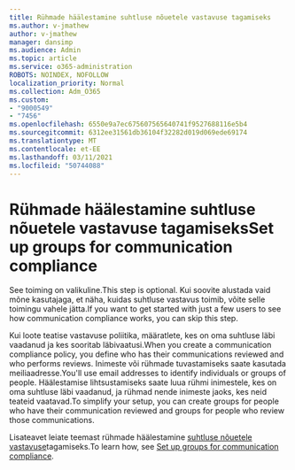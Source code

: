 ```yaml
---
title: Rühmade häälestamine suhtluse nõuetele vastavuse tagamiseks
ms.author: v-jmathew
author: v-jmathew
manager: dansimp
ms.audience: Admin
ms.topic: article
ms.service: o365-administration
ROBOTS: NOINDEX, NOFOLLOW
localization_priority: Normal
ms.collection: Adm_O365
ms.custom:
- "9000549"
- "7456"
ms.openlocfilehash: 6550e9a7ec675607565640741f9527688116e5b4
ms.sourcegitcommit: 6312ee31561db36104f32282d019d069ede69174
ms.translationtype: MT
ms.contentlocale: et-EE
ms.lasthandoff: 03/11/2021
ms.locfileid: "50744088"
---
```

# <a name="set-up-groups-for-communication-compliance"></a><span data-ttu-id="68350-102">Rühmade häälestamine suhtluse nõuetele vastavuse tagamiseks</span><span class="sxs-lookup"><span data-stu-id="68350-102">Set up groups for communication compliance</span></span>

<span data-ttu-id="68350-103">See toiming on valikuline.</span><span class="sxs-lookup"><span data-stu-id="68350-103">This step is optional.</span></span> <span data-ttu-id="68350-104">Kui soovite alustada vaid mõne kasutajaga, et näha, kuidas suhtluse vastavus toimib, võite selle toimingu vahele jätta.</span><span class="sxs-lookup"><span data-stu-id="68350-104">If you want to get started with just a few users to see how communication compliance works, you can skip this step.</span></span>  
  
<span data-ttu-id="68350-105">Kui loote teatise vastavuse poliitika, määratlete, kes on oma suhtluse läbi vaadanud ja kes sooritab läbivaatusi.</span><span class="sxs-lookup"><span data-stu-id="68350-105">When you create a communication compliance policy, you define who has their communications reviewed and who performs reviews.</span></span> <span data-ttu-id="68350-106">Inimeste või rühmade tuvastamiseks saate kasutada meiliaadresse.</span><span class="sxs-lookup"><span data-stu-id="68350-106">You'll use email addresses to identify individuals or groups of people.</span></span> <span data-ttu-id="68350-107">Häälestamise lihtsustamiseks saate luua rühmi inimestele, kes on oma suhtluse läbi vaadanud, ja rühmad nende inimeste jaoks, kes neid teateid vaatavad.</span><span class="sxs-lookup"><span data-stu-id="68350-107">To simplify your setup, you can create groups for people who have their communication reviewed and groups for people who review those communications.</span></span>  
  
<span data-ttu-id="68350-108">Lisateavet leiate teemast rühmade häälestamine [suhtluse nõuetele vastavuse](https://go.microsoft.com/fwlink/?linkid=2129594)tagamiseks.</span><span class="sxs-lookup"><span data-stu-id="68350-108">To learn how, see [Set up groups for communication compliance](https://go.microsoft.com/fwlink/?linkid=2129594).</span></span>
